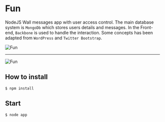 Fun
===

NodeJS Wall messages app with user access control. The main database system is `MongoDb` which stores users details
and messages.
In the Front-end, `Backbone` is used to handle the interaction.
Some concepts has been adapted from `WordPress` and `Twitter Bootstrap`.

![Fun](https://raw2.github.com/PabloVallejo/Fun/master/app-login.png)

<hr />

![Fun](https://raw2.github.com/PabloVallejo/Fun/master/app-wall.png)


## How to install

    $ npm install

## Start

    $ node app


